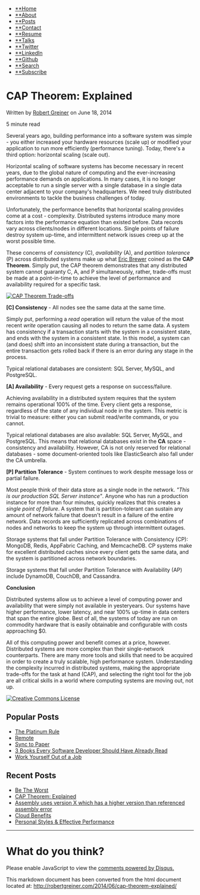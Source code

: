 [](#)

-   [**Home](/)
-   [**About](/about)
-   [**Posts](/archive.html)
-   [**Contact](mailto:robert@robertgreiner.com)
-   [**Resume](/robert_greiner.pdf)
-   [**Talks](http://slideshare.net/robertgreiner)
-   [**Twitter](https://twitter.com/robert_greiner)
-   [**LinkedIn](http://www.linkedin.com/in/robertgreiner)
-   [**Github](https://github.com/robertgreiner)
-   [**Search](/search)
-   [**Subscribe](http://feeds.feedburner.com/robertgreiner)

CAP Theorem: Explained
======================

Written by [Robert Greiner](/about) on June 18, 2014

5 minute read

Several years ago, building performance into a software system was
simple - you either increased your hardware resources (scale up) or
modified your application to run more efficiently (performance tuning).
Today, there's a third option: horizontal scaling (scale out).

Horizontal scaling of software systems has become necessary in recent
years, due to the global nature of computing and the ever-increasing
performance demands on applications. In many cases, it is no longer
acceptable to run a single server with a single database in a single
data center adjacent to your company's headquarters. We need truly
distributed environments to tackle the business challenges of today.

Unfortunately, the performance benefits that horizontal scaling provides
come at a cost - complexity. Distributed systems introduce many more
factors into the performance equation than existed before. Data records
vary across clients/nodes in different locations. Single points of
failure destroy system up-time, and intermittent network issues creep up
at the worst possible time.

These concerns of *consistency* (C), *availability* (A), and *partition
tolerance* (P) across distributed systems make up what [Eric
Brewer](http://en.wikipedia.org/wiki/Eric_Brewer_(scientist)) coined as
the **CAP Theorem**. Simply put, the CAP theorem demonstrates that any
distributed system cannot guaranty C, A, and P simultaneously, rather,
trade-offs must be made at a point-in-time to achieve the level of
performance and availability required for a specific task.

[![CAP Theorem
Trade-offs](http://robertgreiner.com/uploads/images/2014/CAP.png "CAP Theorem Trade-offs")](http://robertgreiner.com/uploads/images/2014/CAP-full.png)

**[C] Consistency** - All nodes see the same data at the same time.

Simply put, performing a *read* operation will return the value of the
most recent *write* operation causing all nodes to return the same data.
A system has consistency if a transaction starts with the system in a
consistent state, and ends with the system in a consistent state. In
this model, a system can (and does) shift into an inconsistent state
during a transaction, but the entire transaction gets rolled back if
there is an error during any stage in the process.

Typical relational databases are consistent: SQL Server, MySQL, and
PostgreSQL.

**[A] Availability** - Every request gets a response on success/failure.

Achieving availability in a distributed system requires that the system
remains operational 100% of the time. Every client gets a response,
regardless of the state of any individual node in the system. This
metric is trivial to measure: either you can submit read/write commands,
or you cannot.

Typical relational databases are also available: SQL Server, MySQL, and
PostgreSQL. This means that relational databases exist in the **CA**
space - consistency and availability. However, CA is not only reserved
for relational databases - some document-oriented tools like
ElasticSearch also fall under the CA umbrella.

**[P] Partition Tolerance** - System continues to work despite message
loss or partial failure.

Most people think of their data store as a single node in the network.
*"This is our production SQL Server instance"*. Anyone who has run a
production instance for more than four minutes, quickly realizes that
this creates a *single point of failure*. A system that is
partition-tolerant can sustain any amount of network failure that
doesn't result in a failure of the entire network. Data records are
sufficiently replicated across combinations of nodes and networks to
keep the system up through intermittent outages.

Storage systems that fall under Partition Tolerance with Consistency
(CP): MongoDB, Redis, AppFabric Caching, and MemcacheDB. CP systems make
for excellent distributed caches since every client gets the same data,
and the system is partitioned across network boundaries.

Storage systems that fall under Partition Tolerance with Availability
(AP) include DynamoDB, CouchDB, and Cassandra.

**Conclusion**

Distributed systems allow us to achieve a level of computing power and
availability that were simply not available in yesteryears. Our systems
have higher performance, lower latency, and near 100% up-time in data
centers that span the entire globe. Best of all, the systems of today
are run on commodity hardware that is easily obtainable and configurable
with costs approaching $0.

All of this computing power and benefit comes at a price, however.
Distributed systems are more complex than their single-network
counterparts. There are many more tools and skills that need to be
acquired in order to create a truly scalable, high performance system.
Understanding the complexity incurred in distributed systems, making the
appropriate trade-offs for the task at hand (CAP), and selecting the
right tool for the job are all critical skills in a world where
computing systems are moving out, not up.

[![Creative Commons
License](http://i.creativecommons.org/l/by-sa/3.0/80x15.png)](http://creativecommons.org/licenses/by-sa/3.0/deed.en_US)

Popular Posts
-------------

-   [The Platinum
    Rule](http://robertgreiner.com/2014/04/the-platinum-rule/)
-   [Remote](http://robertgreiner.com/2013/11/remote-office-not-required-review)
-   [Sync to Paper](http://robertgreiner.com/2013/03/sync-to-paper)
-   [3 Books Every Software Developer Should Have Already
    Read](http://robertgreiner.com/2013/09/software-developer-book-recommendations)
-   [Work Yourself Out of a
    Job](http://robertgreiner.com/2012/09/work-yourself-out-of-a-job/)

Recent Posts
------------

-   [Be The Worst](/2014/06/be-the-worst)
-   [CAP Theorem: Explained](/2014/06/cap-theorem-explained)
-   [Assembly uses version X which has a higher version than referenced
    assembly
    error](/2014/06/assembly-uses-version-which-has-a-higher-version-than-referenced-assembly-error)
-   [Cloud Benefits](/2014/05/cloud-benefits)
-   [Personal Styles & Effective
    Performance](/2014/05/personal-styles-and-effective-performance-review)

* * * * *

What do you think?
==================

Please enable JavaScript to view the [comments powered by
Disqus.](http://disqus.com/?ref_noscript)

This markdown document has been converted from the html document located at:
http://robertgreiner.com/2014/06/cap-theorem-explained/
